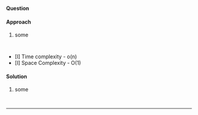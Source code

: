 
### 

#### Question


#### Approach
1.  some
```
	
```
 - [I] Time complexity - o(n)
 - [I] Space Complexity - O(1)  
 
#### Solution
1. some
```js
	
```

----
